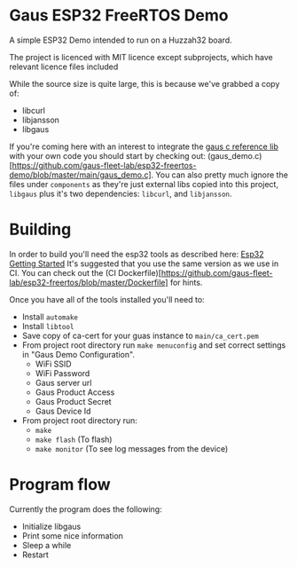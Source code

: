 # Gaus ESP32 FreeRTOS Demo

A simple ESP32 Demo intended to run on a Huzzah32 board.

The project is licenced with MIT licence except subprojects, which have relevant licence files included

While the source size is quite large, this is because we've grabbed a copy of:
- libcurl
- libjansson
- libgaus

If you're coming here with an interest to integrate the
[gaus c reference lib](https://github.com/gaus-fleet-lab/reference-c-lib) with your own code you should start by
checking out: (gaus_demo.c)[https://github.com/gaus-fleet-lab/esp32-freertos-demo/blob/master/main/gaus_demo.c].  You
can also pretty much ignore the files under `components` as they're just external libs copied into this project,
`libgaus` plus it's two dependencies: `libcurl`, and `libjansson`.

# Building

In order to build you'll need the esp32 tools as described here: [Esp32 Getting Started](https://docs.espressif.com/projects/esp-idf/en/latest/get-started/index.html)  It's suggested that you use the same version as we use in CI.  You can check out the (CI Dockerfile)[https://github.com/gaus-fleet-lab/esp32-freertos/blob/master/Dockerfile] for hints.

Once you have all of the tools installed you'll need to:
- Install `automake`
- Install `libtool`
- Save copy of ca-cert for your guas instance to `main/ca_cert.pem`
- From project root directory run `make menuconfig` and set correct settings in "Gaus Demo Configuration".
  - WiFi SSID
  - WiFi Password
  - Gaus server url
  - Gaus Product Access
  - Gaus Product Secret
  - Gaus Device Id
- From project root directory run:
  - `make`
  - `make flash` (To flash)
  - `make monitor` (To see log messages from the device)

# Program flow

Currently the program does the following:
- Initialize libgaus
- Print some nice information
- Sleep a while
- Restart
